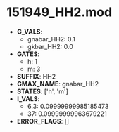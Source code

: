# 151949_HH2.mod

- **G_VALS**:
  - gnabar_HH2: 0.1
  - gkbar_HH2: 0.0
- **GATES**:
  - h: 1
  - m: 3
- **SUFFIX**: HH2
- **GMAX_NAME**: gnabar_HH2
- **STATES**: ['h', 'm']
- **I_VALS**:
  - 6.3: 0.09999999985185473
  - 37: 0.09999999963679221
- **ERROR_FLAGS**: []
